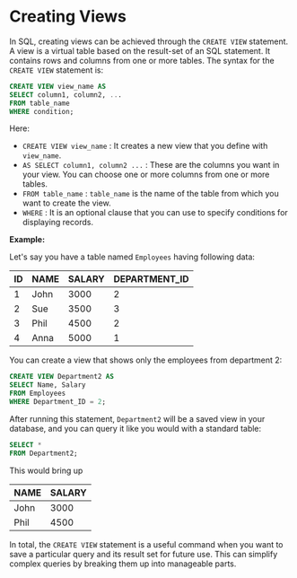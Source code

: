 # Creating Views

In SQL, creating views can be achieved through the `CREATE VIEW` statement. A view is a virtual table based on the result-set of an SQL statement. It contains rows and columns from one or more tables. The syntax for the `CREATE VIEW` statement is:

```sql
CREATE VIEW view_name AS
SELECT column1, column2, ...
FROM table_name
WHERE condition;
```

Here:
- `CREATE VIEW view_name` : It creates a new view that you define with `view_name`.
- `AS SELECT column1, column2 ...` : These are the columns you want in your view. You can choose one or more columns from one or more tables.
- `FROM table_name` : `table_name` is the name of the table from which you want to create the view.
- `WHERE` : It is an optional clause that you can use to specify conditions for displaying records.

**Example:**

Let's say you have a table named `Employees` having following data:

| ID | NAME  | SALARY | DEPARTMENT_ID |
|----|-------|--------|---------------|
| 1  | John  | 3000   | 2             |
| 2  | Sue   | 3500   | 3             |
| 3  | Phil  | 4500   | 2             |
| 4  | Anna  | 5000   | 1             |

You can create a view that shows only the employees from department 2:

```sql
CREATE VIEW Department2 AS
SELECT Name, Salary
FROM Employees
WHERE Department_ID = 2;
```

After running this statement, `Department2` will be a saved view in your database, and you can query it like you would with a standard table:

```sql
SELECT *
FROM Department2;
```

This would bring up

| NAME | SALARY |
|------|--------|
| John | 3000   |
| Phil | 4500   |

In total, the `CREATE VIEW` statement is a useful command when you want to save a particular query and its result set for future use. This can simplify complex queries by breaking them up into manageable parts.